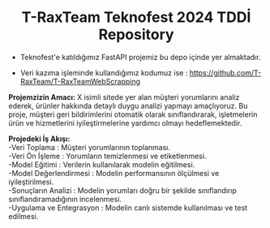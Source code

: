 <h1 align = 'Center'>T-RaxTeam Teknofest 2024 TDDİ Repository</h1>

* Teknofest'e katıldığımız FastAPI projemiz bu depo içinde yer almaktadır.

* Veri kazıma işleminde kullandığımız kodumuz ise : https://github.com/T-RaxTeam/T-RaxTeamWebScrapping

**Projemzizin Amacı:** X isimli sitede yer alan müşteri yorumlarını analiz ederek, ürünler hakkında detaylı duygu analizi yapmayı amaçlıyoruz. Bu proje, müşteri geri bildirimlerini otomatik olarak sınıflandırarak, işletmelerin ürün ve hizmetlerini iyileştirmelerine yardımcı olmayı hedeflemektedir.

**Projedeki İş Akışı:**  
-Veri Toplama : Müşteri yorumlarının toplanması.  
-Veri Ön İşleme : Yorumların temizlenmesi ve etiketlenmesi.  
-Model Eğitimi : Verilerin kullanılarak modelin eğitilmesi.  
-Model Değerlendirmesi : Modelin performansının ölçülmesi ve iyileştirilmesi.  
-Sonuçların Analizi : Modelin yorumları doğru bir şekilde sınıflandırıp sınıflandıramadığının incelenmesi.  
-Uygulama ve Entegrasyon : Modelin canlı sistemde kullanılması ve test edilmesi.  



